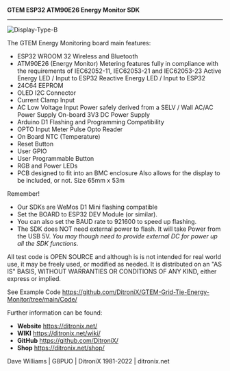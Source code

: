 **GTEM ESP32 ATM90E26 Energy Monitor SDK**

------------

![Display-Type-B](https://ditronix.net/wp-content/uploads/2022/11/GTEM-ESP32-ATM90E26-SDK-v1-2211-101-OLED-Test-1536x1112.jpg?raw=true)

The GTEM Energy Monitoring board main features:

- ESP32 WROOM 32
    Wireless and Bluetooth
- ATM90E26 (Energy Monitor)
    Metering features fully in compliance with the requirements of IEC62052-11, IEC62053-21 and IEC62053-23
    Active Energy LED / Input to ESP32
    Reactive Energy LED / Input to ESP32
- 24C64 EEPROM
- OLED I2C Connector
- Current Clamp Input
- AC Low Voltage Input
    Power safely derived from a SELV / Wall AC/AC Power Supply
    On-board 3V3 DC Power Supply
- Arduino D1 Flashing and Programming Compatibility
- OPTO Input
    Meter Pulse Opto Reader
- On Board NTC (Temperature)
- Reset Button
- User GPIO
- User Programmable Button
- RGB and Power LEDs
- PCB designed to fit into an BMC enclosure
    Also allows for the display to be included, or not.
    Size 65mm x 53m

Remember!
- Our SDKs are WeMos D1 Mini flashing compatible
- Set the BOARD to ESP32 DEV Module (or similar).
- You can also set the BAUD rate to 921600 to speed up flashing.
- The SDK does NOT need external power to flash.  It will take Power from the USB 5V.
*You may though need to provide external DC for power up all the SDK functions.*

All test code is OPEN SOURCE and although is is not intended for real world use, it may be freely used, or modified as needed.  It is distributed on an "AS IS" BASIS, WITHOUT WARRANTIES OR CONDITIONS OF ANY KIND, either express or implied.

See Example Code https://github.com/DitroniX/GTEM-Grid-Tie-Energy-Monitor/tree/main/Code/

Further information can be found:

- **Website** https://ditronix.net/
- **WIKI**  https://ditronix.net/wiki/
- **GitHub**  https://github.com/DitroniX/
- **Shop**  https://ditronix.net/shop/

Dave Williams | G8PUO | DitroniX 1981-2022 | ditronix.net
